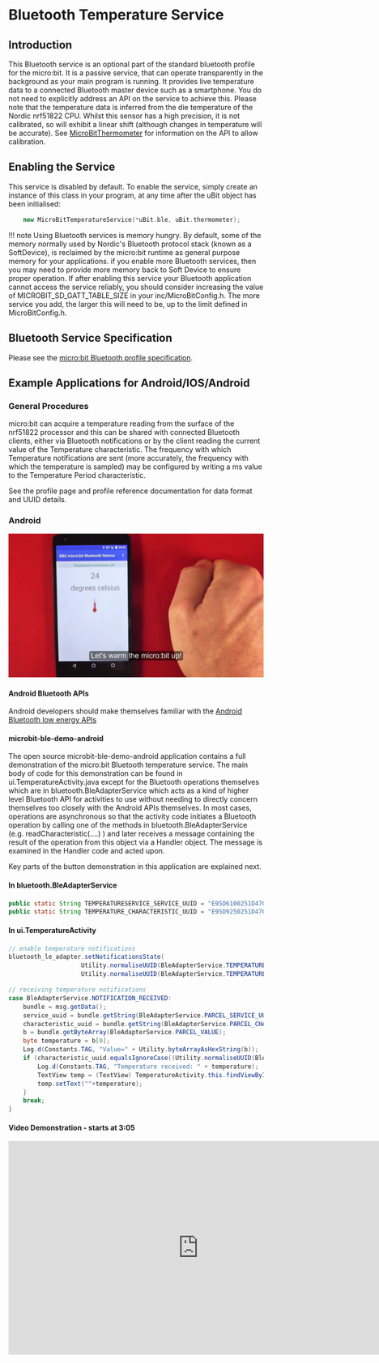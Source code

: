 # Bluetooth Temperature Service

## Introduction

This Bluetooth service is an optional part of the standard bluetooth profile for the micro:bit. It is a passive service, that can operate transparently in the
background as your main program is running. It provides live temperature data to a connected Bluetooth master device such as a smartphone. You do not need to explicitly address an API on the service to achieve this.
Please note that the temperature data is inferred from the die temperature of the Nordic nrf51822 CPU. Whilst this sensor has a high precision, it is not calibrated, so will exhibit
a linear shift (although changes in temperature will be accurate). See [MicroBitThermometer](/ubit/thermometer.md) for information on the API to allow calibration.

## Enabling the Service

This service is disabled by default. To enable the service, simply create an instance of this class in your program, at any time after the uBit object has been initialised:

```cpp
    new MicroBitTemperatureService(*uBit.ble, uBit.thermometer);
```

!!! note
    Using Bluetooth services is memory hungry. By default, some of the memory normally used by Nordic's Bluetooth protocol stack (known as a SoftDevice), is reclaimed by the micro:bit runtime as general purpose memory for your applications. if you enable more Bluetooth services, then you may need to provide more memory back to Soft Device to ensure proper operation. If after enabling this service your Bluetooth application cannot access the service reliably, you should consider increasing the value of MICROBIT_SD_GATT_TABLE_SIZE in your inc/MicroBitConfig.h. The more service you add, the larger this will need to be, up to the limit defined in MicroBitConfig.h.

## Bluetooth Service Specification

 Please see the [micro:bit Bluetooth profile specification](https://lancaster-university.github.io/microbit-docs/resources/bluetooth/bluetooth_profile.html).

## Example Applications for Android/IOS/Android


### General Procedures

micro:bit can acquire a temperature reading from the surface of the nrf51822 processor and this can be shared with connected Bluetooth clients, either via Bluetooth notifications or by the client reading the current value of the Temperature characteristic. The frequency with which Temperature notifications are sent (more accurately, the frequency with which the temperature is sampled) may be configured by writing a ms value to the Temperature Period characteristic.  


See the profile page and profile reference documentation for data format and UUID details.

### Android

<img src="../../resources/bluetooth/temperature_demo.png" alt="Temperature Demo">

#### Android Bluetooth APIs

Android developers should make themselves familiar with the [Android Bluetooth low energy APIs](http://developer.android.com/guide/topics/connectivity/bluetooth-le.html)

#### microbit-ble-demo-android

The open source microbit-ble-demo-android application contains a full demonstration of the micro:bit Bluetooth temperature service. The main body of code for this demonstration can be found in ui.TemperatureActivity.java except for the Bluetooth operations themselves which are in bluetooth.BleAdapterService which acts as a kind of higher level Bluetooth API for activities to use without needing to directly concern themselves too closely with the Android APIs themselves. In most cases, operations are asynchronous so that the activity code initiates a Bluetooth operation by calling one of the methods in bluetooth.BleAdapterService (e.g. readCharacteristic(....) ) and later receives a message containing the result of the operation from this object via a Handler object. The message is examined in the Handler code and acted upon.

Key parts of the button demonstration in this application are explained next.

#### In bluetooth.BleAdapterService

``` java
public static String TEMPERATURESERVICE_SERVICE_UUID = "E95D6100251D470AA062FA1922DFA9A8";
public static String TEMPERATURE_CHARACTERISTIC_UUID = "E95D9250251D470AA062FA1922DFA9A8";
```

#### In ui.TemperatureActivity

``` java
// enable temperature notifications
bluetooth_le_adapter.setNotificationsState(
                    Utility.normaliseUUID(BleAdapterService.TEMPERATURESERVICE_SERVICE_UUID), 
                    Utility.normaliseUUID(BleAdapterService.TEMPERATURE_CHARACTERISTIC_UUID), true)
```


```java
// receiving temperature notifications
case BleAdapterService.NOTIFICATION_RECEIVED:
    bundle = msg.getData();
    service_uuid = bundle.getString(BleAdapterService.PARCEL_SERVICE_UUID);
    characteristic_uuid = bundle.getString(BleAdapterService.PARCEL_CHARACTERISTIC_UUID);
    b = bundle.getByteArray(BleAdapterService.PARCEL_VALUE);
    byte temperature = b[0];
    Log.d(Constants.TAG, "Value=" + Utility.byteArrayAsHexString(b));
    if (characteristic_uuid.equalsIgnoreCase((Utility.normaliseUUID(BleAdapterService.TEMPERATURE_CHARACTERISTIC_UUID)))) {
        Log.d(Constants.TAG, "Temperature received: " + temperature);
        TextView temp = (TextView) TemperatureActivity.this.findViewById(R.id.temperature);
        temp.setText(""+temperature);
    }
    break;
}
```


#### Video Demonstration - starts at 3:05

<iframe src="https://player.vimeo.com/video/153078747" width="750" height="422" frameborder="0" webkitallowfullscreen mozallowfullscreen allowfullscreen></iframe>



